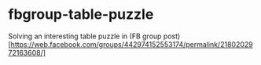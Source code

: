 # fbgroup-table-puzzle

Solving an interesting table puzzle in (FB group post)[https://web.facebook.com/groups/442974152553174/permalink/2180202972163608/]
